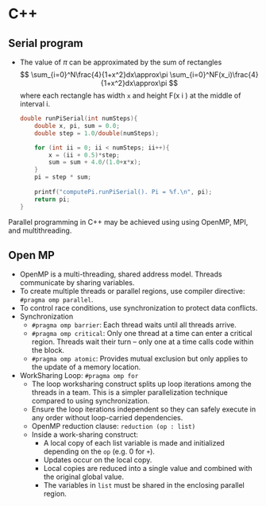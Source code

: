 # C++

## Serial program
+ The value of $\pi$ can be approximated by the sum of rectangles
$$ 
\sum_{i=0}^N\frac{4}{1+x^2}dx\approx\pi
\sum_{i=0}^NF(x_i)\frac{4}{1+x^2}dx\approx\pi
$$
where each rectangle has width `x` and height F(x i ) at the middle of interval i.


    ```c++
    double runPiSerial(int numSteps){
        double x, pi, sum = 0.0;
        double step = 1.0/double(numSteps);

        for (int ii = 0; ii < numSteps; ii++){
            x = (ii + 0.5)*step;
            sum = sum + 4.0/(1.0+x*x);
        }
        pi = step * sum;
        
        printf("computePi.runPiSerial(). Pi = %f.\n", pi);
        return pi;
    }
    ```

Parallel programming in C++ may be achieved using using OpenMP, MPI, and multithreading.

## Open MP

+ OpenMP is a multi-threading, shared address model. Threads communicate by sharing variables.
+ To create multiple threads or parallel regions, use compiler directive: `#pragma omp parallel`.
+ To control race conditions, use synchronization to protect data conflicts.
+ Synchronization 
    + `#pragma omp barrier`: Each thread waits until all threads arrive.
    + `#pragma omp critical`: Only one thread at a time can enter a critical region. Threads wait their turn – only one at a time calls code within the block.
    + `#pragma omp atomic`: Provides mutual exclusion but only applies to the update of a memory location.
+ WorkSharing Loop: `#pragma omp for`
    + The loop worksharing construct splits up loop iterations among the threads in a team. This is a simpler parallelization technique compared to using synchronization. 
    + Ensure the loop iterations independent so they can safely execute in any order without loop-carried dependencies.
    + OpenMP reduction clause: `reduction (op : list)`
    + Inside a work-sharing construct:
       + A local copy of each list variable is made and initialized depending on the `op` (e.g. 0 for `+`).
        + Updates occur on the local copy.
        + Local copies are reduced into a single value and
        combined with the original global value.
        + The variables in `list` must be shared in the  enclosing parallel region.
